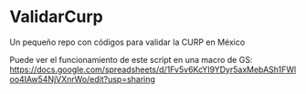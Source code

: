 # ValidarCurp
Un pequeño repo con códigos para validar la CURP en México

Puede ver el funcionamiento de este script en una macro de GS:
https://docs.google.com/spreadsheets/d/1Fv5v6KcYI9YDyr5axMebASh1FWloo4IAw54NjVXnrWo/edit?usp=sharing
